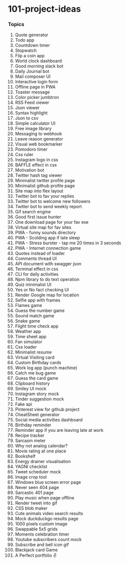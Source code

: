 # 101-project-ideas

### Topics

1. Quote generator
2. Todo app
3. Countdown timer
4. Stopwatch
5. Flip a coin app
6. World clock dashboard
7. Good morning slack bot
8. Daily Journal bot
9. Mail composer UI
10. Interactive login form
11. Offline page in PWA
12. Toaster message
13. Color picker jumbtron
14. RSS Feed viewer
15. Json viewer
16. Syntax highlight
17. Json to csv
18. Simple calculator UI
19. Free image library
20. Messaging to webhook
21. Leave reason generator
22. Visual web bookmarker
23. Pomodoro timer
24. Css ruler
25. Instagram logo in css
26. BAFFLE effect in css
27. Motivation bot
28. Twitter hash tag viewer
29. Minimalist twitter profile page
30. Minimalist github profile page
31. Site map into flex layout
32. Twitter bot to fav your replies
33. Twitter bot to welcome new followers
34. Twitter bot to send weekly report
35. Gif search engine
36. Good first issue hunter
37. One download page for your fav exe
38. Virtual site map for fav sites
39. PWA - funny sounds directory
40. PWA - Scolding app if late sleep
41. PWA - Stress burster - tap me 20 times in 3 seconds
42. PWA - Internet connection game
43. Quotes instead of loader
44. Comments thread UI
45. API document with swagger json
46. Terminal effect in css
47. CLI for daily activities
48. Npm library to do text operation
49. Quiz minimalist UI
50. Yes or No fact checking UI
51. Render Google map for location
52. Selfie app with frames
53. Flames game
54. Guess the number game
55. Sound match game
56. Snake game
57. Flight time check app
58. Weather app
59. Time sheet app
60. Fan simulator
61. Css loader
62. Minimalist resume
63. Virtual Visiting card
64. Custom Birthday cards
65. Work log app (punch machine)
66. Catch me bug game
67. Guess the card game
68. Clipboard history
69. Smiley UI mock
70. Instagram story mock
71. Tinder suggestion mock
72. Fake api
73. Pinterest view for github project
74. CheatSheet generator
75. Social media activities dashboard
76. Birthday reminder
77. Reminder app if you are leaving late at work
78. Recipe tracker
79. Sarcasm meter
80. Why not analog calendar?
81. Movie rating at one place
82. Bookshelf
83. Energy drainer visualisation
84. YAGNI checklist
85. Tweet scheduler mock
86. Image crop tool
87. Windows blue screen error page
88. Never seen 404 page
89. Sarcastic 401 page
90. Play music when page offline
91. Render tweet into gif
92. CSS blob maker
93. Cute animals video search results
94. Mock duckduckgo results page
95. 1000 pixels custom image
96. Swappable 5x5 grids
97. Moments celebration timer
98. Youtube subscribers count mock
99. Subscribe and bell icon gif
100. Blackjack card Game
101. A Perfect portfolio ✌️

